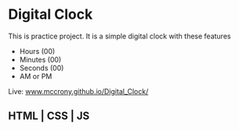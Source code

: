 # Digital Clock
This is practice project. 
It is a simple digital clock with these features
  - Hours (00)
  - Minutes (00)
  - Seconds (00)
  - AM or PM 

Live: www.mccrony.github.io/Digital_Clock/
## HTML | CSS | JS
